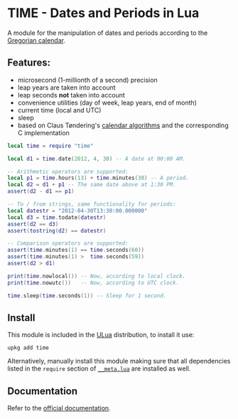 TIME - Dates and Periods in Lua
===============================

A module for the manipulation of dates and periods according to the [Gregorian calendar](http://en.wikipedia.org/wiki/Gregorian_calendar).

## Features:

-   microsecond (1-millionth of a second) precision
-   leap years are taken into account
-   leap seconds **not** taken into account
-   convenience utilities (day of week, leap years, end of month)
-   current time (local and UTC)
-   sleep
-   based on Claus Tøndering's [calendar algorithms](http://www.tondering.dk/main/index.php/calendar-information) and the corresponding C implementation

```lua
local time = require "time"

local d1 = time.date(2012, 4, 30) -- A date at 00:00 AM.

-- Arithmetic operators are supported:
local p1 = time.hours(13) + time.minutes(30) -- A period.
local d2 = d1 + p1 -- The same date above at 1:30 PM.
assert(d2 - d1 == p1)

-- To / from strings, same functionality for periods:
local datestr = "2012-04-30T13:30:00.000000"
local d3 = time.todate(datestr)
assert(d2 == d3)
assert(tostring(d2) == datestr)

-- Comparison operators are supported:
assert(time.minutes(1) == time.seconds(60))
assert(time.minutes(1) >  time.seconds(59))
assert(d2 > d1)

print(time.nowlocal()) -- Now, according to local clock.
print(time.nowutc())   -- Now, according to UTC clock.

time.sleep(time.seconds(1)) -- Sleep for 1 second.
```

## Install

This module is included in the [ULua](http://ulua.io) distribution, to install it use:
```
upkg add time
```

Alternatively, manually install this module making sure that all dependencies listed in the `require` section of [`__meta.lua`](__meta.lua) are installed as well.

## Documentation

Refer to the [official documentation](http://scilua.org/time.html).
